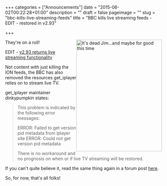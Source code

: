 +++
categories = ["Announcements"]
date = "2015-06-02T00:22:28+01:00"
description = ""
draft = false
pageimage = ""
slug = "bbc-kills-live-streaming-feeds"
title = "BBC kills live streaming feeds - EDIT - restored in v2.93"

+++

<img style="float:right;" src="/img/2015/06/dead-jim.jpg"  alt="It's dead Jim...and maybe for good this time" width="275" height="358" />
They're on a roll!

EDIT - [v2.93 returns live streaming functionality](/blog/get_iplayer-v2-93-released/)

Not content with just killing the ION feeds, the BBC has also removed the resources get_iplayer relies on to stream live TV.

get_iplayer maintainer dinkypumpkin states:
<blockquote>This problem is indicated by the following error messages:

ERROR: Failed to get version pid metadata from iplayer site
ERROR: Could not get version pid metadata

There is no workaround and no prognosis on when or if live TV streaming will be restored.</blockquote>
If you can't quite believe it, read the same thing again in a forum post <a href="/forums/topic/the-bbc-has-blown-up-live-tv-streaming-no-workaround/">here</a>.

So, for now, that's all folks!
<!--more-->
